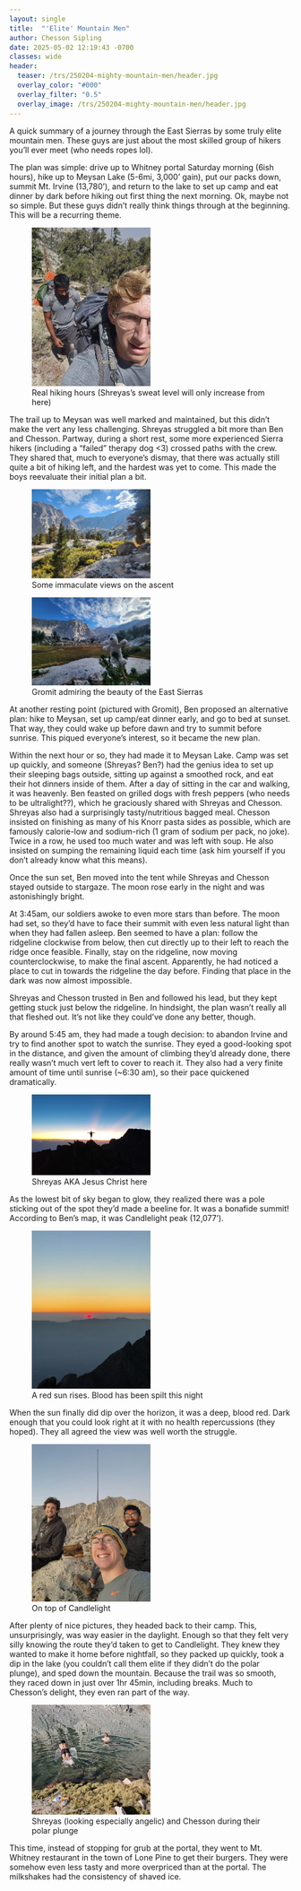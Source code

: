 ```yaml
---
layout: single
title:  "'Elite' Mountain Men"
author: Chesson Sipling
date: 2025-05-02 12:19:43 -0700
classes: wide
header:
  teaser: /trs/250204-mighty-mountain-men/header.jpg
  overlay_color: "#000"
  overlay_filter: "0.5"
  overlay_image: /trs/250204-mighty-mountain-men/header.jpg
---
```

A quick summary of a journey through the East Sierras by some truly elite mountain men. These guys are just about the most skilled group of hikers you’ll ever meet (who needs ropes lol).

The plan was simple: drive up to Whitney portal Saturday morning (6ish hours), hike up to Meysan Lake (5-6mi, 3,000’ gain), put our packs down, summit Mt. Irvine (13,780’), and return to the lake to set up camp and eat dinner by dark before hiking out first thing the next morning. Ok, maybe not so simple. But these guys didn’t really think things through at the beginning. This will be a recurring theme.

<figure>
    <img src="/trs/250204-mighty-mountain-men/image_1.png" style="width:50%">
    <figcaption>Real hiking hours (Shreyas’s sweat level will only increase from here)</figcaption>
</figure> 


The trail up to Meysan was well marked and maintained, but this didn’t make the vert any less challenging. Shreyas struggled a bit more than Ben and Chesson. Partway, during a short rest, some more experienced Sierra hikers (including a “failed” therapy dog \<3) crossed paths with the crew. They shared that, much to everyone’s dismay, that there was actually still quite a bit of hiking left, and the hardest was yet to come. This made the boys reevaluate their initial plan a bit.

<figure>
    <img src="/trs/250204-mighty-mountain-men/image_2.png" style="width:50%">
    <figcaption>Some immaculate views on the ascent</figcaption>
</figure> 


<figure>
    <img src="/trs/250204-mighty-mountain-men/image_3.png" style="width:50%">
    <figcaption>Gromit admiring the beauty of the East Sierras</figcaption>
</figure> 


At another resting point (pictured with Gromit), Ben proposed an alternative plan: hike to Meysan, set up camp/eat dinner early, and go to bed at sunset. That way, they could wake up before dawn and try to summit before sunrise. This piqued everyone’s interest, so it became the new plan.

Within the next hour or so, they had made it to Meysan Lake. Camp was set up quickly, and someone (Shreyas? Ben?) had the genius idea to set up their sleeping bags outside, sitting up against a smoothed rock, and eat their hot dinners inside of them. After a day of sitting in the car and walking, it was heavenly. Ben feasted on grilled dogs with fresh peppers (who needs to be ultralight??), which he graciously shared with Shreyas and Chesson. Shreyas also had a surprisingly tasty/nutritious bagged meal. Chesson insisted on finishing as many of his Knorr pasta sides as possible, which are famously calorie-low and sodium-rich (1 gram of sodium per pack, no joke). Twice in a row, he used too much water and was left with soup. He also insisted on sumping the remaining liquid each time (ask him yourself if you don’t already know what this means).

Once the sun set, Ben moved into the tent while Shreyas and Chesson stayed outside to stargaze. The moon rose early in the night and was astonishingly bright.

At 3:45am, our soldiers awoke to even more stars than before. The moon had set, so they’d have to face their summit with even less natural light than when they had fallen asleep. Ben seemed to have a plan: follow the ridgeline clockwise from below, then cut directly up to their left to reach the ridge once feasible. Finally, stay on the ridgeline, now moving counterclockwise, to make the final ascent. Apparently, he had noticed a place to cut in towards the ridgeline the day before. Finding that place in the dark was now almost impossible.

Shreyas and Chesson trusted in Ben and followed his lead, but they kept getting stuck just below the ridgeline. In hindsight, the plan wasn’t really all that fleshed out. It’s not like they could’ve done any better, though.

By around 5:45 am, they had made a tough decision: to abandon Irvine and try to find another spot to watch the sunrise. They eyed a good-looking spot in the distance, and given the amount of climbing they’d already done, there really wasn’t much vert left to cover to reach it. They also had a very finite amount of time until sunrise (\~6:30 am), so their pace quickened dramatically.

<figure>
    <img src="/trs/250204-mighty-mountain-men/image_4.png" style="width:50%">
    <figcaption>Shreyas AKA Jesus Christ here</figcaption>
</figure> 


As the lowest bit of sky began to glow, they realized there was a pole sticking out of the spot they’d made a beeline for. It was a bonafide summit\! According to Ben’s map, it was Candlelight peak (12,077’).

<figure>
    <img src="/trs/250204-mighty-mountain-men/image_5.png" style="width:50%">
    <figcaption>A red sun rises. Blood has been spilt this night</figcaption>
</figure> 


When the sun finally did dip over the horizon, it was a deep, blood red. Dark enough that you could look right at it with no health repercussions (they hoped). They all agreed the view was well worth the struggle.

<figure>
    <img src="/trs/250204-mighty-mountain-men/image_6.png" style="width:50%">
    <figcaption>On top of Candlelight</figcaption>
</figure> 


After plenty of nice pictures, they headed back to their camp. This, unsurprisingly, was way easier in the daylight. Enough so that they felt very silly knowing the route they’d taken to get to Candlelight. They knew they wanted to make it home before nightfall, so they packed up quickly, took a dip in the lake (you couldn’t call them elite if they didn’t do the polar plunge), and sped down the mountain. Because the trail was so smooth, they raced down in just over 1hr 45min, including breaks. Much to Chesson’s delight, they even ran part of the way.

<figure>
    <img src="/trs/250204-mighty-mountain-men/image_7.png" style="width:50%">
    <figcaption>Shreyas (looking especially angelic) and Chesson during their polar plunge</figcaption>
</figure> 


This time, instead of stopping for grub at the portal, they went to Mt. Whitney restaurant in the town of Lone Pine to get their burgers. They were somehow even less tasty and more overpriced than at the portal. The milkshakes had the consistency of shaved ice.
